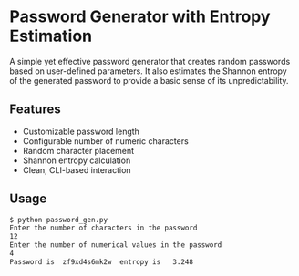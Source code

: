 # Password Generator with Entropy Estimation

A simple yet effective password generator that creates random passwords based on user-defined parameters. It also estimates the Shannon entropy of the generated password to provide a basic sense of its unpredictability.

## Features

- Customizable password length
- Configurable number of numeric characters
- Random character placement
- Shannon entropy calculation
- Clean, CLI-based interaction

## Usage

```bash
$ python password_gen.py
Enter the number of characters in the password
12
Enter the number of numerical values in the password
4
Password is  zf9xd4s6mk2w  entropy is   3.248
